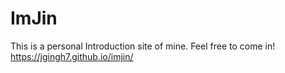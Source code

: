 # ImJin
This is a personal Introduction site of mine. Feel free to come in!
https://jgingh7.github.io/imjin/
